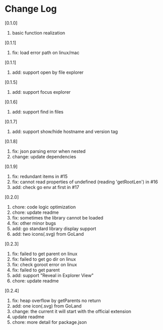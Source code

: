 # Change Log

[0.1.0]

1. basic function realization

[0.1.1]

1. fix: load error path on linux/mac

[0.1.1]

1. add: support open by file explorer

[0.1.5]

1. add: support focus explorer

[0.1.6]

1. add: support find in files

[0.1.7]

1. add: support show/hide hostname and version tag

[0.1.8]

1. fix: json parsing error when nested
2. change: update dependencies

[0.1.9]

1. fix: redundant items in #15
2. fix: cannot read properties of undefined (reading 'getRootLen') in #16
3. add: check go env at first in #17

[0.2.0]

1. chore: code logic optimization
2. chore: update readme
3. fix: sometimes the library cannot be loaded
4. fix: other minor bugs
5. add: go standard library display support
6. add: two icons(.svg) from GoLand

[0.2.3]

1. fix: failed to get parent on linux
2. fix: failed to get go dir on linux
3. fix: check goroot error on linux
4. fix: failed to get parent
5. add: support "Reveal in Explorer View"
6. chore: update readme

[0.2.4]

1. fix: heap overflow by getParents no return
2. add: one icon(.svg) from GoLand
3. change: the current it will start with the official extension
4. update readme
5. chore: more detail for package.json
